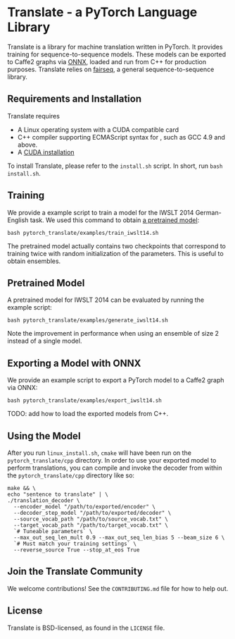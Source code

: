 # Translate - a PyTorch Language Library

Translate is a library for machine translation written in PyTorch. It provides training for sequence-to-sequence models. These models can be exported to Caffe2 graphs via [ONNX](https://onnx.ai/), loaded and run from C++ for production purposes. Translate relies on [fairseq](https://github.com/pytorch/fairseq), a general sequence-to-sequence library.

## Requirements and Installation

Translate requires
* A Linux operating system with a CUDA compatible card
* C++ compiler supporting ECMAScript syntax for <regex>, such as GCC 4.9 and above.
* A [CUDA installation](https://docs.nvidia.com/cuda/)

To install Translate, please refer to the `install.sh` script. In short, run `bash install.sh`.

## Training

We provide a example script to train a model for the IWSLT 2014 German-English task. We used this command to obtain [a pretrained model](https://download.pytorch.org/models/translate/iwslt14/model.tar.gz):

```
bash pytorch_translate/examples/train_iwslt14.sh
```

The pretrained model actually contains two checkpoints that correspond to training twice with random initialization of the parameters. This is useful to obtain ensembles.

## Pretrained Model

A pretrained model for IWSLT 2014 can be evaluated by running the example script:

```
bash pytorch_translate/examples/generate_iwslt14.sh
```

Note the improvement in performance when using an ensemble of size 2 instead of a single model.

## Exporting a Model with ONNX

We provide an example script to export a PyTorch model to a Caffe2 graph via ONNX:

```
bash pytorch_translate/examples/export_iwslt14.sh
```

TODO: add how to load the exported models from C++.

## Using the Model

After you run `linux_install.sh`, `cmake` will have been run on the
`pytorch_translate/cpp` directory. In order to use your exported model to
perform translations, you can compile and invoke the decoder from within the
`pytorch_translate/cpp` directory like so:

```
make && \
echo "sentence to translate" | \
./translation_decoder \
  --encoder_model "/path/to/exported/encoder" \
  --decoder_step_model "/path/to/exported/decoder" \
  --source_vocab_path "/path/to/source_vocab.txt" \
  --target_vocab_path "/path/to/target_vocab.txt" \
  `# Tuneable parameters` \
  --max_out_seq_len_mult 0.9 --max_out_seq_len_bias 5 --beam_size 6 \
  `# Must match your training settings` \
  --reverse_source True --stop_at_eos True
```

## Join the Translate Community

We welcome contributions! See the `CONTRIBUTING.md` file for how to help out.

## License
Translate is BSD-licensed, as found in the `LICENSE` file.
